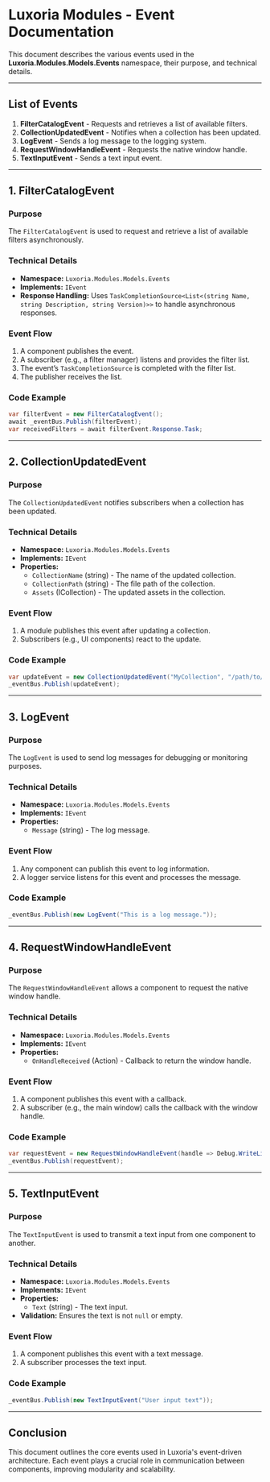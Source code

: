 ﻿# Luxoria Modules - Event Documentation

This document describes the various events used in the **Luxoria.Modules.Models.Events** namespace, their purpose, and technical details.

---

## List of Events
1. **FilterCatalogEvent** - Requests and retrieves a list of available filters.
2. **CollectionUpdatedEvent** - Notifies when a collection has been updated.
3. **LogEvent** - Sends a log message to the logging system.
4. **RequestWindowHandleEvent** - Requests the native window handle.
5. **TextInputEvent** - Sends a text input event.

---

## 1. FilterCatalogEvent
### Purpose
The `FilterCatalogEvent` is used to request and retrieve a list of available filters asynchronously.

### Technical Details
- **Namespace:** `Luxoria.Modules.Models.Events`
- **Implements:** `IEvent`
- **Response Handling:** Uses `TaskCompletionSource<List<(string Name, string Description, string Version)>>` to handle asynchronous responses.

### Event Flow
1. A component publishes the event.
2. A subscriber (e.g., a filter manager) listens and provides the filter list.
3. The event’s `TaskCompletionSource` is completed with the filter list.
4. The publisher receives the list.

### Code Example
```csharp
var filterEvent = new FilterCatalogEvent();
await _eventBus.Publish(filterEvent);
var receivedFilters = await filterEvent.Response.Task;
```

---

## 2. CollectionUpdatedEvent
### Purpose
The `CollectionUpdatedEvent` notifies subscribers when a collection has been updated.

### Technical Details
- **Namespace:** `Luxoria.Modules.Models.Events`
- **Implements:** `IEvent`
- **Properties:**
  - `CollectionName` (string) - The name of the updated collection.
  - `CollectionPath` (string) - The file path of the collection.
  - `Assets` (ICollection<LuxAsset>) - The updated assets in the collection.

### Event Flow
1. A module publishes this event after updating a collection.
2. Subscribers (e.g., UI components) react to the update.

### Code Example
```csharp
var updateEvent = new CollectionUpdatedEvent("MyCollection", "/path/to/collection", assets);
_eventBus.Publish(updateEvent);
```

---

## 3. LogEvent
### Purpose
The `LogEvent` is used to send log messages for debugging or monitoring purposes.

### Technical Details
- **Namespace:** `Luxoria.Modules.Models.Events`
- **Implements:** `IEvent`
- **Properties:**
  - `Message` (string) - The log message.

### Event Flow
1. Any component can publish this event to log information.
2. A logger service listens for this event and processes the message.

### Code Example
```csharp
_eventBus.Publish(new LogEvent("This is a log message."));
```

---

## 4. RequestWindowHandleEvent
### Purpose
The `RequestWindowHandleEvent` allows a component to request the native window handle.

### Technical Details
- **Namespace:** `Luxoria.Modules.Models.Events`
- **Implements:** `IEvent`
- **Properties:**
  - `OnHandleReceived` (Action<nint>) - Callback to return the window handle.

### Event Flow
1. A component publishes this event with a callback.
2. A subscriber (e.g., the main window) calls the callback with the window handle.

### Code Example
```csharp
var requestEvent = new RequestWindowHandleEvent(handle => Debug.WriteLine($"Handle: {handle}"));
_eventBus.Publish(requestEvent);
```

---

## 5. TextInputEvent
### Purpose
The `TextInputEvent` is used to transmit a text input from one component to another.

### Technical Details
- **Namespace:** `Luxoria.Modules.Models.Events`
- **Implements:** `IEvent`
- **Properties:**
  - `Text` (string) - The text input.
- **Validation:** Ensures the text is not `null` or empty.

### Event Flow
1. A component publishes this event with a text message.
2. A subscriber processes the text input.

### Code Example
```csharp
_eventBus.Publish(new TextInputEvent("User input text"));
```

---

## Conclusion
This document outlines the core events used in Luxoria's event-driven architecture. Each event plays a crucial role in communication between components, improving modularity and scalability.
